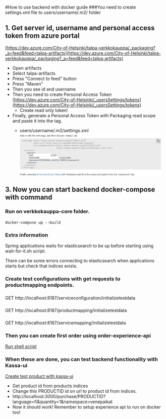 #How to use backend with docker guide
###You need to create settings.xml file to users/username/.m2/ folder

## 1. Get server id, username and personal access token from azure portal
[https://dev.azure.com/City-of-Helsinki/talpa-verkkokauppa/_packaging?_a=feed&feed=talpa-artifacts](https://dev.azure.com/City-of-Helsinki/talpa-verkkokauppa/_packaging?_a=feed&feed=talpa-artifacts)

* Open artifacts 
* Select talpa-artifacts
* Press "Connect to feed" button
* Press "Maven"
* Then you see id and username
* Then you need to create Personal Access Token [https://dev.azure.com/City-of-Helsinki/_usersSettings/tokens](https://dev.azure.com/City-of-Helsinki/_usersSettings/tokens)
  * Create read only token! 
* Finally, generate a Personal Access Token with Packaging read scope and paste it into the <password> tag.
  * users/username/.m2/settings.xml 
![m2tag.png](m2tag.png)

## 3. Now you can start backend docker-compose with command
### Run on verkkokauppa-core folder.
`docker-compose up --build`

### Extra information
Spring applications waits for elasticsearch to be up before starting using wait-for-it.sh script.

There can be some errors connecting to elasticsearch when applications starts but check that indices exists.

### Create test configurations with get requests to productmapping endpoints.

###
GET http://localhost:8187/serviceconfiguration/initializetestdata

###
GET http://localhost:8187/productmapping/initializetestdata

###
GET http://localhost:8187/servicemapping/initializetestdata

### Then you can create first order using order-experience-api
[Run shell script](../create_test_order.sh)

### When these are done, you can test backend functionality with Kassa-ui
[Create test product with kassa-ui](http://localhost:3000/purchase/306ab20a-6b30-3ce3-95e8-fef818e6c30e?language=fi&quantity=1&namespace=venepaikat)
* Get product id from products indices
* Change this PRODUCTID id on url to product id from indices.   
* http://localhost:3000/purchase/PRODUCTID?language=fi&quantity=1&namespace=venepaikat
* Now it should work! Remember to setup experience api to run on docker too!